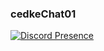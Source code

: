 ### cedkeChat01

[![Discord Presence](https://lanyard.cnrad.dev/api/916962983958151168)](https://discord.com/users/916962983958151168)
